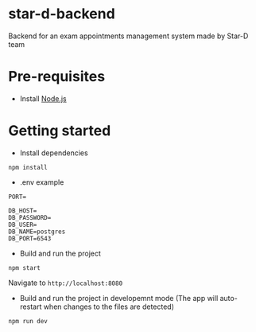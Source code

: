 # star-d-backend
Backend for an exam appointments management system made by Star-D team

# Pre-requisites
- Install [Node.js](https://nodejs.org/en/)


# Getting started
- Install dependencies
```
npm install
```
- .env example
```
PORT=

DB_HOST=
DB_PASSWORD=
DB_USER=
DB_NAME=postgres
DB_PORT=6543
```
- Build and run the project
```
npm start
```
  Navigate to `http://localhost:8080`
- Build and run the project in developemnt mode (The app will auto-restart when changes to the files are detected)
```
npm run dev
```
